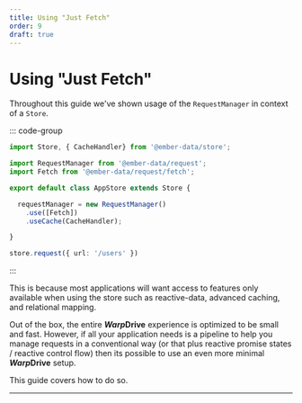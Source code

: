 ```yaml
---
title: Using "Just Fetch"
order: 9
draft: true
---
```


# Using "Just Fetch"

Throughout this guide we've shown usage of the `RequestManager` in context of a `Store`.

::: code-group

```ts [Setup]
import Store, { CacheHandler} from '@ember-data/store';

import RequestManager from '@ember-data/request';
import Fetch from '@ember-data/request/fetch';

export default class AppStore extends Store {

  requestManager = new RequestManager()
    .use([Fetch])
    .useCache(CacheHandler);

}
```

```ts [Usage]
store.request({ url: '/users' })
```

:::

This is because most applications will want access to features only available when
using the store such as reactive-data, advanced caching, and relational mapping.

Out of the box, the entire ***Warp*Drive** experience is optimized to be small and
fast. However, if all your application needs is a pipeline to help you manage requests
in a conventional way (or that plus reactive promise states / reactive control flow) then
its possible to use an even more minimal ***Warp*Drive** setup.

This guide covers how to do so.

---

